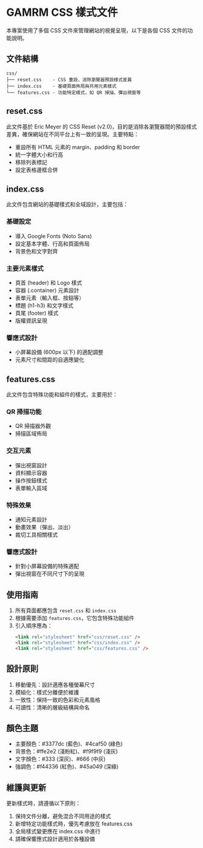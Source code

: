 # GAMRM CSS 樣式文件

本專案使用了多個 CSS 文件來管理網站的視覺呈現，以下是各個 CSS 文件的功能說明。

## 文件結構

```
css/
├── reset.css    - CSS 重設，消除瀏覽器預設樣式差異
├── index.css    - 基礎頁面佈局與共用元素樣式
└── features.css - 功能特定樣式，如 QR 掃描、彈出視窗等
```

## reset.css

此文件基於 Eric Meyer 的 CSS Reset (v2.0)，目的是消除各瀏覽器間的預設樣式差異，確保網站在不同平台上有一致的呈現。主要特點：

- 重設所有 HTML 元素的 margin、padding 和 border
- 統一字體大小和行高
- 移除列表標記
- 設定表格邊框合併

## index.css

此文件包含網站的基礎樣式和全域設計，主要包括：

### 基礎設定
- 導入 Google Fonts (Noto Sans)
- 設定基本字體、行高和頁面佈局
- 背景色和文字對齊

### 主要元素樣式
- 頁首 (header) 和 Logo 樣式
- 容器 (.container) 元素設計
- 表單元素（輸入框、按鈕等）
- 標題 (h1-h3) 和文字樣式
- 頁尾 (footer) 樣式
- 版權資訊呈現

### 響應式設計
- 小屏幕設備 (600px 以下) 的適配調整
- 元素尺寸和間距的自適應變化

## features.css

此文件包含特殊功能和組件的樣式，主要用於：

### QR 掃描功能
- QR 掃描器外觀
- 掃描區域佈局

### 交互元素
- 彈出視窗設計
- 資料顯示容器
- 操作按鈕樣式
- 表單輸入區域

### 特殊效果
- 通知元素設計
- 動畫效果（彈出、淡出）
- 裁切工具相關樣式

### 響應式設計
- 針對小屏幕設備的特殊適配
- 彈出視窗在不同尺寸下的呈現

## 使用指南

1. 所有頁面都應包含 `reset.css` 和 `index.css`
2. 根據需要添加 `features.css`，它包含特殊功能組件
3. 引入順序應為：
   ```html
   <link rel="stylesheet" href="css/reset.css" />
   <link rel="stylesheet" href="css/index.css" />
   <link rel="stylesheet" href="css/features.css" />
   ```

## 設計原則

1. 移動優先：設計適應各種螢幕尺寸
2. 模組化：樣式分離便於維護
3. 一致性：保持一致的色彩和元素風格
4. 可讀性：清晰的層級結構與命名

## 顏色主題

- 主要顏色：#3377dc (藍色)、#4caf50 (綠色)
- 背景色：#ffe2e2 (淺粉紅)、#f9f9f9 (淺灰)
- 文字顏色：#333 (深灰)、#666 (中灰)
- 強調色：#f44336 (紅色)、#45a049 (深綠)

## 維護與更新

更新樣式時，請遵循以下原則：
1. 保持文件分離，避免混合不同用途的樣式
2. 新增特定功能樣式時，優先考慮放在 features.css
3. 全局樣式變更應在 index.css 中進行
4. 請確保響應式設計適用於各種設備 